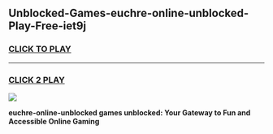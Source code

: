 
## Unblocked-Games-euchre-online-unblocked-Play-Free-iet9j
<h3>
<a href="https://premium76.site?title=euchre-online-unblocked&ref=18A1">CLICK TO PLAY</a></h3>
<hr>

<h3>
<a href="https://premium76.site?title=euchre-online-unblocked&ref=18A1">CLICK 2 PLAY</a>
  
</h3>

<a href="https://premium76.site?title=euchre-online-unblocked&ref=18A1"><img src="https://clearcache.store/games.png"></a>


**euchre-online-unblocked games unblocked: Your Gateway to Fun and Accessible Online Gaming**

